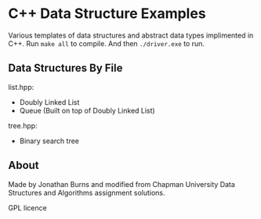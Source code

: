# C++ Data Structure Examples

Various templates of data structures and abstract data types implimented in C++. Run `make all` to compile. And then `./driver.exe` to run.

## Data Structures By File

list.hpp:
- Doubly Linked List
- Queue (Built on top of Doubly Linked List)

tree.hpp:
- Binary search tree


## About

Made by Jonathan Burns and modified from Chapman University Data Structures and Algorithms assignment solutions.

GPL licence 
